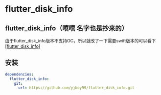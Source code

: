 # flutter_disk_info

## flutter_disk_info（嘻嘻 名字也是抄来的）
由于flutter_disk_info版本不支持OC，所以就改了一下需要swift版本的可以看下
[[flutter_disk_info]](https://github.com/DarrenHou1993/flutter_disk_info.git)

## 安装

```yaml
dependencies:
  flutter_disk_info:
    git:
      url: https://github.com/yjboy99/flutter_disk_info.git
```



